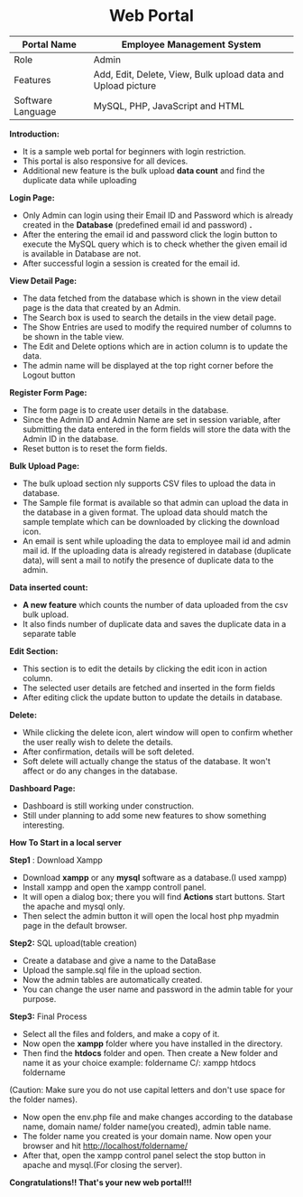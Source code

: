 <MTMarkdownOptions output='html4'>
  <h1 align="center">Web Portal</h1>
</MTMarkdownOptions>


| Portal Name       | **Employee Management System** |
| --- | --- |
| Role        | Admin |
| Features        | Add, Edit, Delete, View, Bulk upload data and Upload picture |
| Software Language | MySQL, PHP, JavaScript and HTML |

**Introduction:**

- It is a sample web portal for beginners with login restriction.
- This portal is also responsive for all devices.
- Additional new feature is the bulk upload **data count** and find the duplicate data while uploading


**Login Page:**

- Only Admin can login using their Email ID and Password which is already created in the **Database** (predefined email id and password) **.**
- After the entering the email id and password click the login button to execute the MySQL query which is to check whether the given email id is available in Database are not.
- After successful login a session is created for the email id.

**View Detail Page:**

- The data fetched from the database which is shown in the view detail page is the data that created by an Admin.
- The Search box is used to search the details in the view detail page.
- The Show Entries are used to modify the required number of columns to be shown in the table view.
- The Edit and Delete options which are in action column is to update the data.
- The admin name will be displayed at the top right corner before the Logout button

**Register Form Page:**

- The form page is to create user details in the database.
- Since the Admin ID and Admin Name are set in session variable, after submitting the data entered in the form fields will store the data with the Admin ID in the database.
- Reset button is to reset the form fields.



**Bulk Upload Page:**

- The bulk upload section nly supports CSV files to upload the data in database.
- The Sample file format is available so that admin can upload the data in the database in a given format. The upload data should match the sample template which can be downloaded by clicking the download icon.
- An email is sent while uploading the data to employee mail id and admin mail id. If the uploading data is already registered in database (duplicate data), will sent a mail to notify the presence of duplicate data to the admin.



**Data inserted count:**

- **A new feature** which counts the number of data uploaded from the csv bulk upload.
- It also finds number of duplicate data and saves the duplicate data in a separate table

**Edit Section:**

- This section is to edit the details by clicking the edit icon in action column.
- The selected user details are fetched and inserted in the form fields
- After editing click the update button to update the details in database.

**Delete:**



- While clicking the delete icon, alert window will open to confirm whether the user really wish to delete the details.
- After confirmation, details will be soft deleted.
- Soft delete will actually change the status of the database. It won&#39;t affect or do any changes in the database.



**Dashboard Page:**

- Dashboard is still working under construction.
- Still under planning to add some new features to show something interesting.

**How To Start in a local server**

**Step1** : Download Xampp

- Download **xampp** or any **mysql** software as a database.(I used xampp)
- Install xampp and open the xampp controll panel.
- It will open a dialog box; there you will find **Actions** start buttons. Start the apache and mysql only.
- Then select the admin button it will open the local host php myadmin page in the default browser.

**Step2:** SQL upload(table creation)

- Create a database and give a name to the DataBase
- Upload the sample.sql file in the upload section.
- Now the admin tables are automatically created.
- You can change the user name and password in the admin table for your purpose.

**Step3:** Final Process

- Select all the files and folders, and make a copy of it.
- Now open the **xampp** folder where you have installed in the directory.
- Then find the **htdocs** folder and open. Then create a New folder and name it as your choice example: foldername
C/: xampp htdocs foldername

(Caution: Make sure you do not use capital letters and don&#39;t use space for the folder names).

- Now open the env.php file and make changes according to the database name, domain name/ folder name(you created), admin table name.
- The folder name you created is your domain name. Now open your browser and hit [http://localhost/foldername/](http://localhost/foldername/)
- After that, open the xampp control panel select the stop button in apache and mysql.(For closing the server).







**Congratulations!! That&#39;s your new web portal!!!**

